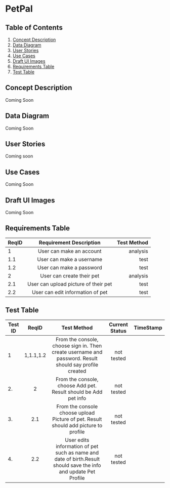# PetPal

## Table of Contents

1. [Concept Description](https://github.com/Mills923/PetPal_Project/blob/main/README.md#concept-description)
2. [Data Diagram](https://github.com/Mills923/PetPal_Project/blob/main/README.md#data-diagram)
3. [User Stories](https://github.com/Mills923/PetPal_Project/blob/main/README.md#user-stories)
4. [Use Cases](https://github.com/Mills923/PetPal_Project/blob/main/README.md#use-cases)
5. [Draft UI Images](https://github.com/Mills923/PetPal_Project/blob/main/README.md#draft-ui-images)
6. [Requirements Table](https://github.com/Mills923/PetPal_Project/blob/main/README.md#requirements-table) 
7. [Test Table](https://github.com/Mills923/PetPal_Project/blob/main/README.md#test-table) 

## Concept Description
Coming Soon

## Data Diagram
Coming Soon

## User Stories
Coming soon

## Use Cases
Coming Soon

## Draft UI Images
Coming Soon

## Requirements Table
|ReqID  |Requirement Description   | Test Method |
|-------|:------------------------:|------------:|
|1|User can make an account| analysis|
|1.1|User can make a username|test|
|1.2|User can make a password|test|
|2|User can create their pet|analysis|
|2.1|User can upload picture of their pet|test|
|2.2|User can edit information of pet|test|

## Test Table
|Test ID  |ReqID   | Test Method | Current Status | TimeStamp |
|-------|:--------:|:-----------:|:--------------:|----------:|
|1|1,1.1,1.2|From the console, choose sign in. Then create username and password. Result should say profile created|not tested| |
|2.|2|From the console, choose Add pet. Result should be Add pet info|not tested| |
|3.|2.1|From the console choose upload Picture of pet. Result should add picture to profile|not tested| |
|4.|2.2|User edits information of pet such as name and date of birth.Result should save the info and update Pet Profile|not tested| |

